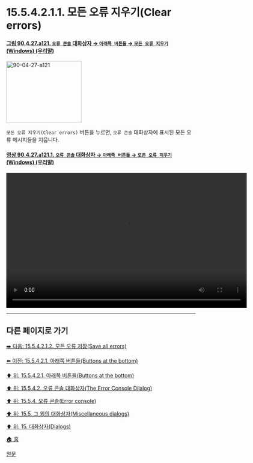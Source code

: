 # 15.5.4.2.1.1. 모든 오류 지우기(Clear errors)

<a id="90-04-27-a121"></a>

#### [그림 90.4.27.a121. `오류 콘솔` 대화상자 → `아래쪽 버튼들` → `모든 오류 지우기` (Windows) (우리말)](./90-04-0027-error_console.md#90-04-27-a121)
<img width="200" height="165" alt="90-04-27-a121" src="https://github.com/user-attachments/assets/aa9c7e6f-5426-4bb0-a86b-137d34bbef22" />

`모든 오류 지우기(Clear errors)` 버튼을 누르면, `오류 콘솔` 대화상자에 표시된 모든 오류 메시지들을 지웁니다.

<a id="90-04-27-a121-01"></a>

#### [영상 90.4.27.a121.1. `오류 콘솔` 대화상자 → `아래쪽 버튼들` → `모든 오류 지우기` (Windows) (우리말)](./90-04-0027-error_console.md#90-04-27-a121-01)
<video controls="controls" width="640" height="360" src="https://github.com/user-attachments/assets/09b38b7a-2bd8-47fc-bf4b-b763eaa24cf3"></video>

***

## 다른 페이지로 가기

[➡️ 다음: 15.5.4.2.1.2. 모든 오류 저장(Save all errors)](./15-05-04-02-01-02-save_all_errors.md)

[⬅️ 이전: 15.5.4.2.1. 아래쪽 버튼들(Buttons at the bottom)](./15-05-04-02-01-00-buttons_at_the_bottom.md)

[⬆️ 위: 15.5.4.2.1. 아래쪽 버튼들(Buttons at the bottom)](./15-05-04-02-01-00-buttons_at_the_bottom.md)

[⬆️ 위: 15.5.4.2. 오류 콘솔 대화상자(The Error Console Dilalog)](./15-05-04-02-00-the_error_console_dialog.md)

[⬆️ 위: 15.5.4. 오류 콘솔(Error console)](./15-05-04-00-error-console.md)

[⬆️ 위: 15.5. 그 외의 대화상자(Miscellaneous dialogs)](./15-05-00-miscellaneous-dialogs.md)

[⬆️ 위: 15. 대화상자(Dialogs)](./15-00-dialogs.md)

[🏠 홈](./00-home.md)

[원문](https://docs.gimp.org/2.10/ko/gimp-errors-dialog.html#idm21700)